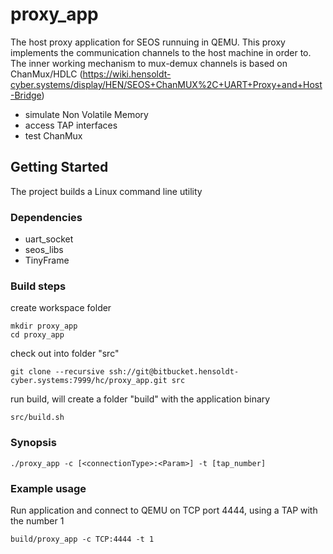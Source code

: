 # proxy\_app

The host proxy application for SEOS runnuing in QEMU.
This proxy implements the communication channels to the host machine in order to. The inner working mechanism to mux-demux channels is based on ChanMux/HDLC (https://wiki.hensoldt-cyber.systems/display/HEN/SEOS+ChanMUX%2C+UART+Proxy+and+Host-Bridge)

* simulate Non Volatile Memory
* access TAP interfaces
* test ChanMux

## Getting Started

The project builds a Linux command line utility

### Dependencies

* uart\_socket
* seos\_libs
* TinyFrame

### Build steps

create workspace folder

    mkdir proxy_app
    cd proxy_app

check out into folder "src"

    git clone --recursive ssh://git@bitbucket.hensoldt-cyber.systems:7999/hc/proxy_app.git src

run build, will create a folder "build" with the application binary

    src/build.sh

### Synopsis
    ./proxy_app -c [<connectionType>:<Param>] -t [tap_number]


### Example usage
Run application and connect to QEMU on TCP port 4444, using a TAP with the number 1

    build/proxy_app -c TCP:4444 -t 1
